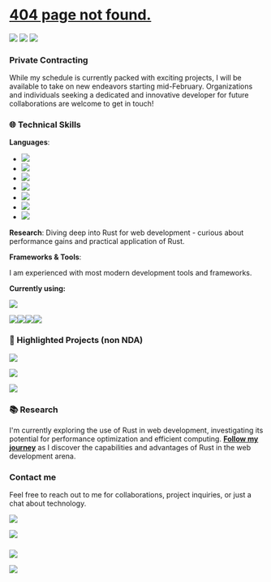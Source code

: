 # [404 page not found.](https://github.com/archways404)

#### 

![](https://img.shields.io/badge/Student-100000?style=for-the-badge&logo=&logoColor=FF9D00&labelColor=22272e&color=22272e) 
![](https://img.shields.io/badge/Fullstack_developer-100000?style=for-the-badge&logo=&logoColor=FF9D00&labelColor=22272e&color=22272e) 
![](https://img.shields.io/badge/Private_contractor-100000?style=for-the-badge&logo=&logoColor=FF9D00&labelColor=22272e&color=22272e) 


### Private Contracting
While my schedule is currently packed with exciting projects, I will be available to take on new endeavors starting mid-February. Organizations and individuals seeking a dedicated and innovative developer for future collaborations are welcome to get in touch!

### 🌐 Technical Skills
**Languages**:

- ![](https://img.shields.io/badge/JavaScript-22272e?style=for-the-badge&logo=JavaScript&logoColor=F7FF00&labelColor=22272e&color=22272e)
- ![](https://img.shields.io/badge/Rust-100000?style=for-the-badge&logo=Rust&logoColor=FDA500&labelColor=22272e&color=22272e)
- ![](https://img.shields.io/badge/Python-100000?style=for-the-badge&logo=Python&logoColor=00FF00&labelColor=22272e&color=22272e)
- ![](https://img.shields.io/badge/C++-100000?style=for-the-badge&logo=Cplusplus&logoColor=00FFF2&labelColor=22272e&color=22272e)
- ![](https://img.shields.io/badge/Java-100000?style=for-the-badge&logo=Oracle&logoColor=FF0000&labelColor=22272e&color=22272e)
- ![](https://img.shields.io/badge/PHP-100000?style=for-the-badge&logo=PHP&logoColor=00EAFF&labelColor=22272e&color=22272e)
- ![](https://img.shields.io/badge/LUA-100000?style=for-the-badge&logo=LUA&logoColor=FF00C8&labelColor=22272e&color=22272e)

**Research**: Diving deep into Rust for web development - curious about performance gains and practical application of Rust.

**Frameworks & Tools**:

I am experienced with most modern development tools and frameworks.

**Currently using:**

![](https://img.shields.io/badge/MERN-100000?style=for-the-badge&logo=monster&logoColor=2BFF00&labelColor=22272e&color=22272e)

![](https://img.shields.io/badge/Mongodb-100000?style=for-the-badge&logo=mongodb&logoColor=2BFF00&labelColor=22272e&color=22272e)![](https://img.shields.io/badge/expressJS-100000?style=for-the-badge&logo=express&logoColor=2BFF00&labelColor=22272e&color=22272e)![](https://img.shields.io/badge/react-100000?style=for-the-badge&logo=react&logoColor=0C9AFF&labelColor=22272e&color=22272e)![](https://img.shields.io/badge/nodejs-100000?style=for-the-badge&logo=node.js&logoColor=2BFF00&labelColor=22272e&color=22272e)


### 🚀 Highlighted Projects (non NDA)

[![](https://img.shields.io/badge/Modern_Primula-100000?style=for-the-badge&logo=monster&logoColor=FD7014&labelColor=22272e&color=22272e)](https://github.com/archways404/ModernPrimulaApp/)

[![](https://img.shields.io/badge/archways404.dev-100000?style=for-the-badge&logo=arc&logoColor=FF0000&labelColor=22272e&color=22272e)](https://archways404.hashnode.dev/)

[![](https://img.shields.io/badge/hashnode-100000?style=for-the-badge&logo=hashnode&logoColor=00D9FF&labelColor=22272e&color=22272e)](https://archways404.hashnode.dev/)


### 📚 Research
I'm currently exploring the use of Rust in web development, investigating its potential for performance optimization and efficient computing. [**Follow my journey**](https://archways404.hashnode.dev/) as I discover the capabilities and advantages of Rust in the web development arena.


### Contact me
Feel free to reach out to me for collaborations, project inquiries, or just a chat about technology.

[![](https://img.shields.io/badge/archways@gmx.us-100000?style=for-the-badge&logo=protonmail&logoColor=2069F4&labelColor=22272e&color=22272e)](mailto:archways@gmx.us)

[![](https://img.shields.io/badge/archways-100000?style=for-the-badge&logo=discord&logoColor=FF9D00&labelColor=22272e&color=22272e)](https://discord.gg/2UrUh5SQxz)
###

![](https://github-readme-streak-stats.herokuapp.com/?user=archways404&theme=dark&hide_border=false)

[![](https://visitcount.itsvg.in/api?id=archways404&icon=6&color=12)](https://visitcount.itsvg.in)
